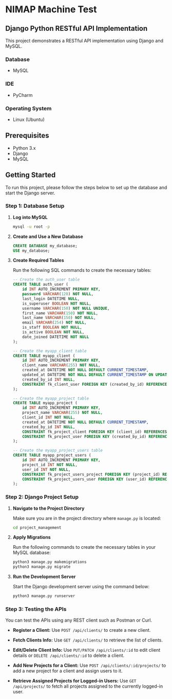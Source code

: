 # NIMAP Machine Test

## Django Python RESTful API Implementation

This project demonstrates a RESTful API implementation using Django and MySQL.

### Database
- MySQL

### IDE
- PyCharm

### Operating System
- Linux (Ubuntu)

## Prerequisites
- Python 3.x
- Django
- MySQL

## Getting Started

To run this project, please follow the steps below to set up the database and start the Django server.

### Step 1: Database Setup

1. **Log into MySQL**

    ```bash
    mysql -u root -p
    ```

2. **Create and Use a New Database**

    ```sql
    CREATE DATABASE my_database;
    USE my_database;
    ```

3. **Create Required Tables**

    Run the following SQL commands to create the necessary tables:

    ```sql
    -- Create the auth_user table
    CREATE TABLE auth_user (
        id INT AUTO_INCREMENT PRIMARY KEY,
        password VARCHAR(128) NOT NULL,
        last_login DATETIME NULL,
        is_superuser BOOLEAN NOT NULL,
        username VARCHAR(150) NOT NULL UNIQUE,
        first_name VARCHAR(150) NOT NULL,
        last_name VARCHAR(150) NOT NULL,
        email VARCHAR(254) NOT NULL,
        is_staff BOOLEAN NOT NULL,
        is_active BOOLEAN NOT NULL,
        date_joined DATETIME NOT NULL
    );

    -- Create the myapp_client table
    CREATE TABLE myapp_client (
        id INT AUTO_INCREMENT PRIMARY KEY,
        client_name VARCHAR(255) NOT NULL,
        created_at DATETIME NOT NULL DEFAULT CURRENT_TIMESTAMP,
        updated_at DATETIME NOT NULL DEFAULT CURRENT_TIMESTAMP ON UPDATE CURRENT_TIMESTAMP,
        created_by_id INT NULL,
        CONSTRAINT fk_client_user FOREIGN KEY (created_by_id) REFERENCES auth_user (id) ON DELETE SET NULL
    );

    -- Create the myapp_project table
    CREATE TABLE myapp_project (
        id INT AUTO_INCREMENT PRIMARY KEY,
        project_name VARCHAR(255) NOT NULL,
        client_id INT NOT NULL,
        created_at DATETIME NOT NULL DEFAULT CURRENT_TIMESTAMP,
        created_by_id INT NULL,
        CONSTRAINT fk_project_client FOREIGN KEY (client_id) REFERENCES myapp_client (id) ON DELETE CASCADE,
        CONSTRAINT fk_project_user FOREIGN KEY (created_by_id) REFERENCES auth_user (id) ON DELETE SET NULL
    );

    -- Create the myapp_project_users table
    CREATE TABLE myapp_project_users (
        id INT AUTO_INCREMENT PRIMARY KEY,
        project_id INT NOT NULL,
        user_id INT NOT NULL,
        CONSTRAINT fk_project_users_project FOREIGN KEY (project_id) REFERENCES myapp_project (id) ON DELETE CASCADE,
        CONSTRAINT fk_project_users_user FOREIGN KEY (user_id) REFERENCES auth_user (id) ON DELETE CASCADE
    );
    ```

### Step 2: Django Project Setup

1. **Navigate to the Project Directory**

    Make sure you are in the project directory where `manage.py` is located:

    ```bash
    cd project_management
    ```

2. **Apply Migrations**

    Run the following commands to create the necessary tables in your MySQL database:

    ```bash
    python3 manage.py makemigrations
    python3 manage.py migrate
    ```

3. **Run the Development Server**

    Start the Django development server using the command below:

    ```bash
    python3 manage.py runserver
    ```

### Step 3: Testing the APIs

You can test the APIs using any REST client such as Postman or Curl.

- **Register a Client:**
  Use `POST /api/clients/` to create a new client.

- **Fetch Clients Info:**
  Use `GET /api/clients/` to retrieve the list of clients.

- **Edit/Delete Client Info:**
  Use `PUT/PATCH /api/clients/:id` to edit client details or `DELETE /api/clients/:id` to delete a client.

- **Add New Projects for a Client:**
  Use `POST /api/clients/:id/projects/` to add a new project for a client and assign users to it.

- **Retrieve Assigned Projects for Logged-in Users:**
  Use `GET /api/projects/` to fetch all projects assigned to the currently logged-in user.


